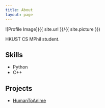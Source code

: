 ```yaml
---
title: About
layout: page
---
```

![Profile Image]({{ site.url }}/{{ site.picture }})

<p>HKUST CS MPhil student.</p>

<h2>Skills</h2>

<ul class="skill-list">
	<li>Python</li>
	<li>C++</li>
</ul>

<h2>Projects</h2>

<ul>
	<li><a href="https://github.com/zuewang/HumanToAnime">HumanToAnime</a></li>
</ul>
